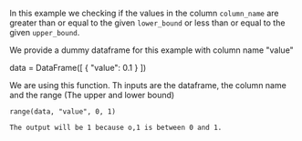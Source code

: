 
In this example we checking if the values in the column  `column_name` are greater than or equal to the given `lower_bound` or less than or equal to the given `upper_bound`.

We provide a dummy dataframe for this example with column name "value"

 data = DataFrame([
        {
            "value": 0.1
        }
    ])


We are using this function. Th inputs are the dataframe, the column name and the range (The upper and lower bound)

    range(data, "value", 0, 1)

    The output will be 1 because o,1 is between 0 and 1.